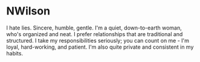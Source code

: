 # NWilson
I hate lies. Sincere, humble, gentle. I'm a quiet, down-to-earth woman, who's organized and neat. I prefer relationships that are traditional and structured. I take my responsibilities seriously; you can count on me - I'm loyal, hard-working, and patient. I'm also quite private and consistent in my habits.
